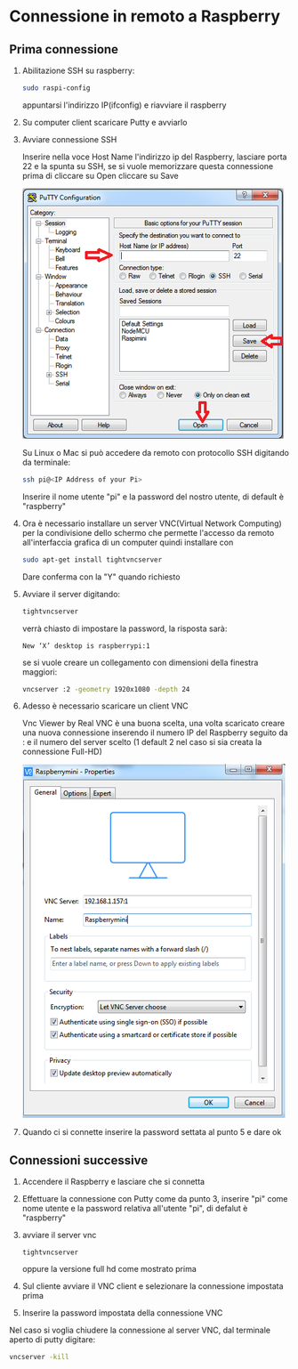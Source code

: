 # Connessione in remoto a Raspberry

## Prima connessione

1. Abilitazione SSH su raspberry: 

   ```bash
   sudo raspi-config
   ```

   appuntarsi l'indirizzo IP(ifconfig) e riavviare il raspberry

2. Su computer client scaricare Putty e avviarlo

3. Avviare connessione SSH

   Inserire nella voce Host Name l'indirizzo ip del Raspberry, lasciare porta 22 e la spunta su SSH, se si vuole memorizzare questa connessione prima di cliccare su Open cliccare su Save

   ![](Images/Putty.png)

   Su Linux o Mac si può accedere da remoto con protocollo SSH digitando da terminale:

   ```bash
   ssh pi@<IP Address of your Pi>
   ```

   Inserire il nome utente "pi" e la password del nostro utente, di default è "raspberry"

4. Ora è necessario installare un server VNC(Virtual Network Computing) per la condivisione dello schermo che permette l'accesso da remoto all'interfaccia grafica di un computer quindi installare con

   ```bash
   sudo apt-get install tightvncserver
   ```

   Dare conferma con la "Y" quando richiesto

5. Avviare il server digitando:

   ```bash
   tightvncserver
   ```

   verrà chiasto di impostare la password, la risposta sarà:

   ```
   New ‘X’ desktop is raspberrypi:1
   ```

   se si vuole creare un collegamento con dimensioni della finestra maggiori:

   ```bash
   vncserver :2 -geometry 1920x1080 -depth 24
   ```

6. Adesso è necessario scaricare un client VNC

   Vnc Viewer by Real VNC è una buona scelta, una volta scaricato creare una nuova connessione inserendo il numero IP del Raspberry seguito da : e il numero del server scelto (1 default 2 nel caso si sia creata la connessione Full-HD)

   ![](Images/VNC.png)

7. Quando ci si connette inserire la password settata al punto 5 e dare ok

## Connessioni successive

1. Accendere il Raspberry e lasciare che si connetta

2. Effettuare la connessione con Putty come da punto 3, inserire "pi" come nome utente e la password relativa all'utente "pi", di defalut è "raspberry"

3. avviare il server vnc 

   ```
   tightvncserver
   ```

   oppure la versione full hd come mostrato prima

4. Sul cliente avviare il VNC client e selezionare la connessione impostata prima

5. Inserire la password impostata della connessione VNC

Nel caso si voglia chiudere la connessione al server VNC, dal terminale aperto di putty digitare:

```bash
vncserver -kill
```

